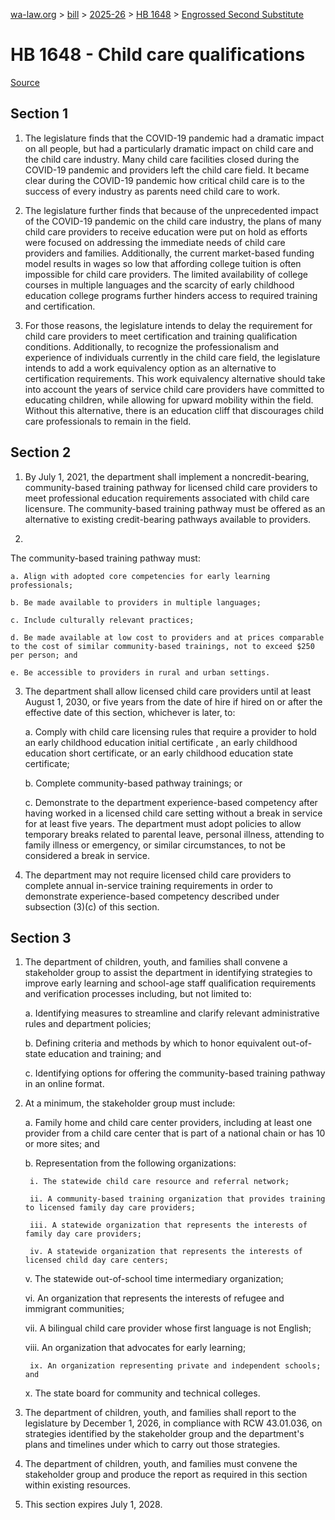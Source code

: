[wa-law.org](/) > [bill](/bill/) > [2025-26](/bill/2025-26/) > [HB 1648](/bill/2025-26/hb/1648/) > [Engrossed Second Substitute](/bill/2025-26/hb/1648/S2.E/)

# HB 1648 - Child care qualifications

[Source](http://lawfilesext.leg.wa.gov/biennium/2025-26/Pdf/Bills/House%20Bills/1648-S2.E.pdf)

## Section 1
1. The legislature finds that the COVID-19 pandemic had a dramatic impact on all people, but had a particularly dramatic impact on child care and the child care industry. Many child care facilities closed during the COVID-19 pandemic and providers left the child care field. It became clear during the COVID-19 pandemic how critical child care is to the success of every industry as parents need child care to work.

2. The legislature further finds that because of the unprecedented impact of the COVID-19 pandemic on the child care industry, the plans of many child care providers to receive education were put on hold as efforts were focused on addressing the immediate needs of child care providers and families. Additionally, the current market-based funding model results in wages so low that affording college tuition is often impossible for child care providers. The limited availability of college courses in multiple languages and the scarcity of early childhood education college programs further hinders access to required training and certification.

3. For those reasons, the legislature intends to delay the requirement for child care providers to meet certification and training qualification conditions. Additionally, to recognize the professionalism and experience of individuals currently in the child care field, the legislature intends to add a work equivalency option as an alternative to certification requirements. This work equivalency alternative should take into account the years of service child care providers have committed to educating children, while allowing for upward mobility within the field. Without this alternative, there is an education cliff that discourages child care professionals to remain in the field.

## Section 2
1. By July 1, 2021, the department shall implement a noncredit-bearing, community-based training pathway for licensed child care providers to meet professional education requirements associated with child care licensure. The community-based training pathway must be offered as an alternative to existing credit-bearing pathways available to providers.

2.

The community-based training pathway must:

    a. Align with adopted core competencies for early learning professionals;

    b. Be made available to providers in multiple languages;

    c. Include culturally relevant practices;

    d. Be made available at low cost to providers and at prices comparable to the cost of similar community-based trainings, not to exceed $250 per person; and

    e. Be accessible to providers in rural and urban settings.

3. The department shall allow licensed child care providers until at least August 1, 2030, or five years from the date of hire if hired on or after the effective date of this section, whichever is later, to:

    a. Comply with child care licensing rules that require a provider to hold an early childhood education initial certificate , an early childhood education short certificate, or an early childhood education state certificate;

    b. Complete community-based pathway trainings; or

    c. Demonstrate to the department experience-based competency after having worked in a licensed child care setting without a break in service for at least five years. The department must adopt policies to allow temporary breaks related to parental leave, personal illness, attending to family illness or emergency, or similar circumstances, to not be considered a break in service.

4. The department may not require licensed child care providers to complete annual in-service training requirements in order to demonstrate experience-based competency described under subsection (3)(c) of this section.

## Section 3
1. The department of children, youth, and families shall convene a stakeholder group to assist the department in identifying strategies to improve early learning and school-age staff qualification requirements and verification processes including, but not limited to:

    a. Identifying measures to streamline and clarify relevant administrative rules and department policies;

    b. Defining criteria and methods by which to honor equivalent out-of-state education and training; and

    c. Identifying options for offering the community-based training pathway in an online format.

2. At a minimum, the stakeholder group must include:

    a. Family home and child care center providers, including at least one provider from a child care center that is part of a national chain or has 10 or more sites; and

    b. Representation from the following organizations:

        i. The statewide child care resource and referral network;

        ii. A community-based training organization that provides training to licensed family day care providers;

        iii. A statewide organization that represents the interests of family day care providers;

        iv. A statewide organization that represents the interests of licensed child day care centers;

    v. The statewide out-of-school time intermediary organization;

    vi. An organization that represents the interests of refugee and immigrant communities;

    vii. A bilingual child care provider whose first language is not English;

    viii. An organization that advocates for early learning;

        ix. An organization representing private and independent schools; and

    x. The state board for community and technical colleges.

3. The department of children, youth, and families shall report to the legislature by December 1, 2026, in compliance with RCW 43.01.036, on strategies identified by the stakeholder group and the department's plans and timelines under which to carry out those strategies.

4. The department of children, youth, and families must convene the stakeholder group and produce the report as required in this section within existing resources.

5. This section expires July 1, 2028.
